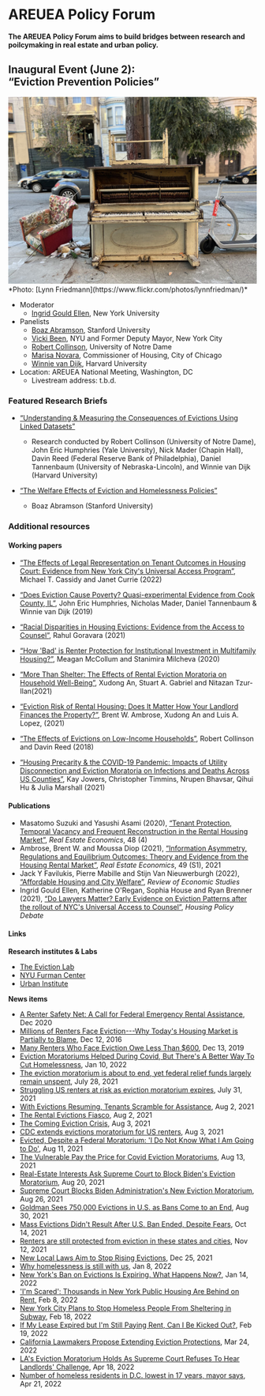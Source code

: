 # AREUEA Policy Forum

**The AREUEA Policy Forum aims to build bridges between research and poilcymaking in real estate and urban policy.**


## Inaugural Event (June 2):<br/>“Eviction Prevention Policies”

<img src="imgs/51873522835_9c69a62c6e_k.jpg">
*Photo: [Lynn Friedmann](https://www.flickr.com/photos/lynnfriedman/)*

* Moderator
  - [Ingrid Gould Ellen](https://wagner.nyu.edu/community/faculty/ingrid-gould-ellen), New York University
* Panelists
  - [Boaz Abramson](https://stanford.edu/~boaza/), Stanford University
  - [Vicki Been](https://wagner.nyu.edu/community/faculty/vicki-been), NYU and Former Deputy Mayor, New York City
  - [Robert Collinson](https://economics.nd.edu/faculty/robert-collinson/), University of Notre Dame
  - [Marisa Novara](https://www.chicago.gov/city/en/depts/doh/auto_generated/doh_leadership.html), Commissioner of Housing, City of Chicago
  - [Winnie van Dijk](https://economics.harvard.edu/people/winnie-van-dijk), Harvard University
* Location: AREUEA National Meeting, Washington, DC
  - Livestream address: t.b.d.

### Featured Research Briefs

* [“Understanding & Measuring the Consequences of Evictions Using Linked Datasets”](research-brief-collinson-vandijk.md)
  - Research conducted by Robert Collinson (University of Notre Dame), John Eric Humphries (Yale University), Nick Mader (Chapin Hall), Davin Reed (Federal Reserve Bank of Philadelphia), Daniel Tannenbaum (University of Nebraska-Lincoln), and Winnie van Dijk (Harvard University)

* [“The Welfare Effects of Eviction and Homelessness Policies”](research-brief-abramson.md)
  - Boaz Abramson (Stanford University)


### Additional resources

#### Working papers

* [“The Effects of Legal Representation on Tenant Outcomes in Housing Court: Evidence from New York City's Universal Access Program”](https://www.nber.org/papers/w29836), Michael T. Cassidy and Janet Currie (2022)
* [“Does Eviction Cause Poverty? Quasi-experimental Evidence from Cook County, IL”](https://drive.google.com/file/d/1jD-7ogS7Ak7X7DgwjCkrBcgq_NqotxSp/view), John Eric Humphries, Nicholas Mader, Daniel Tannenbaum &amp; Winnie van Dijk (2019)
* [“Racial Disparities in Housing Evictions: Evidence from the Access to Counsel”](https://goravara.github.io/evictions.pdf), Rahul Goravara (2021)
* [“How 'Bad' is Renter Protection for Institutional Investment in Multifamily Housing?”](https://papers.ssrn.com/sol3/papers.cfm?abstract_id=3278162), Meagan McCollum and Stanimira Milcheva (2020)
* [“More Than Shelter: The Effects of Rental Eviction Moratoria on Household Well-Being”](https://papers.ssrn.com/sol3/papers.cfm?abstract_id=3801217), Xudong An, Stuart A. Gabriel and Nitazan Tzur-Ilan(2021)
* [“Eviction Risk of Rental Housing: Does It Matter How Your Landlord Finances the Property?”](https://papers.ssrn.com/sol3/papers.cfm?abstract_id=3745974), Brent W. Ambrose, Xudong An and Luis A. Lopez, (2021)
* [“The Effects of Evictions on Low-Income Households”](https://www.law.nyu.edu/sites/default/files/upload_documents/evictions_collinson_reed.pdf), Robert Collinson and Davin Reed (2018)

* [“Housing Precarity & the COVID-19 Pandemic: Impacts of Utility Disconnection and Eviction Moratoria on Infections and Deaths Across US Counties”](https://www.nber.org/papers/w28394), Kay Jowers, Christopher Timmins, Nrupen Bhavsar, Qihui Hu & Julia Marshall (2021)

#### Publications

* Masatomo Suzuki and Yasushi Asami (2020), [“Tenant Protection, Temporal Vacancy and Frequent Reconstruction in the Rental Housing Market”](https://onlinelibrary.wiley.com/doi/10.1111/1540-6229.12205), *Real Estate Economics*, 48 (4)
* Ambrose, Brent W. and Moussa Diop (2021), [“Information Asymmetry, Regulations and Equilibrium Outcomes: Theory and Evidence from the Housing Rental Market”](https://onlinelibrary.wiley.com/doi/full/10.1111/1540-6229.12262), *Real Estate Economics*, 49 (S1), 2021
* Jack Y Favilukis, Pierre Mabille and Stijn Van Nieuwerburgh (2022), [“Affordable Housing and City Welfare”](https://papers.ssrn.com/sol3/papers.cfm?abstract_id=3265918), *Review of Economic Studies*
* Ingrid Gould Ellen, Katherine O'Regan, Sophia House and Ryan Brenner (2021), [“Do Lawyers Matter? Early Evidence on Eviction Patterns after the rollout of NYC's Universal Access to Counsel”](https://furmancenter.org/files/EarlyEvidenceUAC_Working-Paper.pdf), *Housing Policy Debate*

#### Links

**Research institutes &amp; Labs**

* [The Eviction Lab](https://evictionlab.org/)
* [NYU Furman Center](https://furmancenter.org/)
* [Urban Institute](https://www.urban.org/search?text=eviction)

**News items**

* [A Renter Safety Net: A Call for Federal Emergency Rental Assistance](https://www.economicstrategygroup.org/wp-content/uploads/2020/12/Emergency-Rental-Assistance-1.pdf), Dec 2020
* [Millions of Renters Face Eviction---Why Today\'s Housing Market is Partially to Blame](https://www.redfin.com/news/millions-of-renters-face-eviction-why-todays-housing-market-is-partially-to-blame/), Dec 12, 2016
* [Many Renters Who Face Eviction Owe Less Than \$600](https://www.nytimes.com/2019/12/12/upshot/eviction-prevention-solutions-government.html), Dec 13, 2019
* [Eviction Moratoriums Helped During Covid, But There's A Better Way To Cut Homelessness](https://www.bisnow.com/national/news/affordable-housing/eviction-moratoriums-helped-during-covid-but-theres-better-way-to-cut-homelessness-111447), Jan 10, 2022
* [The eviction moratorium is about to end, yet federal relief funds largely remain unspent](https://www.nbcnews.com/news/us-news/eviction-moratorium-about-end-yet-federal-relief-funds-largely-remain-n1275297), July 28, 2021
* [Struggling US renters at risk as eviction moratorium expires](https://www.ft.com/content/2e742557-1ceb-41b1-980f-74460281244f), July 31, 2021
* [With Evictions Resuming, Tenants Scramble for Assistance](https://www.usnews.com/news/health-news/articles/2021-08-02/evictions-expected-to-spike-as-federal-moratorium-ends), Aug 2, 2021
* [The Rental Evictions Fiasco](https://www.wsj.com/articles/rental-evictions-moratorium-covid-19-biden-supreme-court-11627838612), Aug 2, 2021
* [The Coming Eviction Crisis](https://www.wsj.com/articles/eviction-moratorium-rental-assistance-covid-progressives-biden-11628005471), Aug 3, 2021
* [CDC extends evictions moratorium for US renters](https://www.ft.com/content/f0a3e339-fc7b-4bb1-b2b6-33759507c1b3), Aug 3, 2021
* [Evicted, Despite a Federal Moratorium: 'I Do Not Know What I Am Going to Do'](https://www.nytimes.com/2021/08/11/us/eviction-moratorium-vegas.html), Aug 11, 2021
* [The Vulnerable Pay the Price for Covid Eviction Moratoriums](https://www.wsj.com/articles/eviction-moratoriums-rentals-small-landlords-covid-19-coronavirus-pandemic-supreme-court-new-york-denver-connecticut-11628875832), Aug 13, 2021
* [Real-Estate Interests Ask Supreme Court to Block Biden's Eviction Moratorium](https://www.wsj.com/articles/new-eviction-moratorium-to-continue-appeals-court-rules-11629481219), Aug 20, 2021
* [Supreme Court Blocks Biden Administration's New Eviction Moratorium](https://www.wsj.com/articles/supreme-court-blocks-new-eviction-moratorium-11630028819), Aug 26, 2021
* [Goldman Sees 750,000 Evictions in U.S. as Bans Come to an End](https://www.bloomberg.com/news/articles/2021-08-30/goldman-sees-750-000-evictions-in-u-s-as-bans-come-to-an-end), Aug 30, 2021
* [Mass Evictions Didn't Result After U.S. Ban Ended, Despite Fears](https://www.wsj.com/articles/mass-evictions-didnt-result-after-u-s-ban-ended-despite-fears-11634203800), Oct 14, 2021
* [Renters are still protected from eviction in these states and cities](https://www.cnbc.com/2021/11/12/these-are-the-states-and-cities-where-evictions-are-still-banned-.html), Nov 12, 2021
* [New Local Laws Aim to Stop Rising Evictions](https://www.wsj.com/articles/new-local-laws-aim-to-stop-rising-evictions-11640428202), Dec 25, 2021
* [Why homelessness is still with us](https://www.ft.com/content/b84f806a-3e60-4f2a-9fe6-4a7baed84d9a), Jan 8, 2022
* [New York's Ban on Evictions Is Expiring. What Happens Now?](https://www.nytimes.com/2022/01/14/nyregion/eviction-moratorium-new-york.html), Jan 14, 2022
* ['I'm Scared': Thousands in New York Public Housing Are Behind on Rent](https://www.nytimes.com/2022/02/08/nyregion/nycha-evictions-tenants.html), Feb 8, 2022
* [New York City Plans to Stop Homeless People From Sheltering in Subway](https://www.nytimes.com/2022/02/18/nyregion/homeless-people-subway-trains-mta.html), Feb 18, 2022
* [If My Lease Expired but I'm Still Paying Rent, Can I Be Kicked Out?](https://www.nytimes.com/2022/02/19/realestate/if-my-lease-expired-but-im-still-paying-rent-can-i-be-kicked-out.html), Feb 19, 2022
* [California Lawmakers Propose Extending Eviction Protections](https://www.usnews.com/news/best-states/california/articles/2022-03-24/california-lawmakers-propose-extending-eviction-protections), Mar 24, 2022
* [LA's Eviction Moratorium Holds As Supreme Court Refuses To Hear Landlords' Challenge](https://laist.com/news/housing-homelessness/las-eviction-moratorium-holds-as-supreme-court-refuses-to-hear-landlords-challenge), Apr 18, 2022
* [Number of homeless residents in D.C. lowest in 17 years, mayor says](https://www.washingtonpost.com/dc-md-va/2022/04/21/dc-homeless-count-2022-down/), Apr 21, 2022
